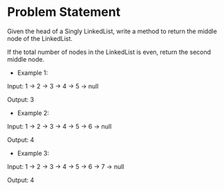 # Problem Statement
Given the head of a Singly LinkedList, write a method to return the middle node of the LinkedList.

If the total number of nodes in the LinkedList is even, return the second middle node.

* Example 1:

Input: 1 -> 2 -> 3 -> 4 -> 5 -> null

Output: 3

* Example 2:

Input: 1 -> 2 -> 3 -> 4 -> 5 -> 6 -> null

Output: 4
* Example 3:

Input: 1 -> 2 -> 3 -> 4 -> 5 -> 6 -> 7 -> null

Output: 4